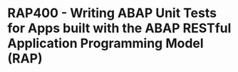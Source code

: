 # RAP400 - Writing ABAP Unit Tests for Apps built with the ABAP RESTful Application Programming Model (RAP)
